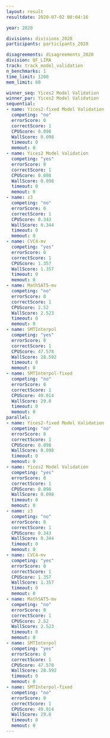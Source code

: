 ```yaml
---
layout: result
resultdate: 2020-07-02 00:04:16

year: 2020

divisions: divisions_2020
participants: participants_2020

disagreements: disagreements_2020
division: QF_LIRA
track: track_model_validation
n_benchmarks: 1
time_limit: 1200
mem_limit: 60

winner_seq: Yices2 Model Validation
winner_par: Yices2 Model Validation
sequential:
- name: Yices2-fixed Model Validation
  competing: "no"
  errorScore: 0
  correctScore: 1
  CPUScore: 0.098
  WallScore: 0.098
  timeout: 0
  memout: 0
- name: Yices2 Model Validation
  competing: "yes"
  errorScore: 0
  correctScore: 1
  CPUScore: 0.098
  WallScore: 0.098
  timeout: 0
  memout: 0
- name: z3
  competing: "no"
  errorScore: 0
  correctScore: 1
  CPUScore: 0.343
  WallScore: 0.344
  timeout: 0
  memout: 0
- name: CVC4-mv
  competing: "yes"
  errorScore: 0
  correctScore: 1
  CPUScore: 1.357
  WallScore: 1.357
  timeout: 0
  memout: 0
- name: MathSAT5-mv
  competing: "no"
  errorScore: 0
  correctScore: 1
  CPUScore: 2.52
  WallScore: 2.523
  timeout: 0
  memout: 0
- name: SMTInterpol
  competing: "yes"
  errorScore: 0
  correctScore: 1
  CPUScore: 47.578
  WallScore: 28.592
  timeout: 0
  memout: 0
- name: SMTInterpol-fixed
  competing: "no"
  errorScore: 0
  correctScore: 1
  CPUScore: 49.014
  WallScore: 29.0
  timeout: 0
  memout: 0
parallel:
- name: Yices2-fixed Model Validation
  competing: "no"
  errorScore: 0
  correctScore: 1
  CPUScore: 0.098
  WallScore: 0.098
  timeout: 0
  memout: 0
- name: Yices2 Model Validation
  competing: "yes"
  errorScore: 0
  correctScore: 1
  CPUScore: 0.098
  WallScore: 0.098
  timeout: 0
  memout: 0
- name: z3
  competing: "no"
  errorScore: 0
  correctScore: 1
  CPUScore: 0.343
  WallScore: 0.344
  timeout: 0
  memout: 0
- name: CVC4-mv
  competing: "yes"
  errorScore: 0
  correctScore: 1
  CPUScore: 1.357
  WallScore: 1.357
  timeout: 0
  memout: 0
- name: MathSAT5-mv
  competing: "no"
  errorScore: 0
  correctScore: 1
  CPUScore: 2.52
  WallScore: 2.523
  timeout: 0
  memout: 0
- name: SMTInterpol
  competing: "yes"
  errorScore: 0
  correctScore: 1
  CPUScore: 47.578
  WallScore: 28.592
  timeout: 0
  memout: 0
- name: SMTInterpol-fixed
  competing: "no"
  errorScore: 0
  correctScore: 1
  CPUScore: 49.014
  WallScore: 29.0
  timeout: 0
  memout: 0
---
```

